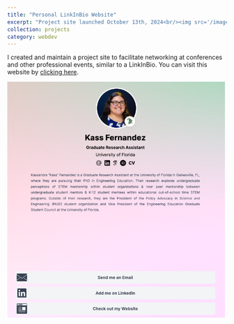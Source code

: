 ```yaml
---
title: "Personal LinkInBio Website"
excerpt: "Project site launched October 13th, 2024<br/><img src='/images/KassSTEM-Links.png' width=500>"
collection: projects
category: webdev
---
```


I created and maintain a project site to facilitate networking at conferences and other professional events, similar to a LinkInBio. You can visit this website by [clicking here](https://kassstem.github.io/linkinbio/).

<img src='/images/KassSTEM-Links.png' width=500>
